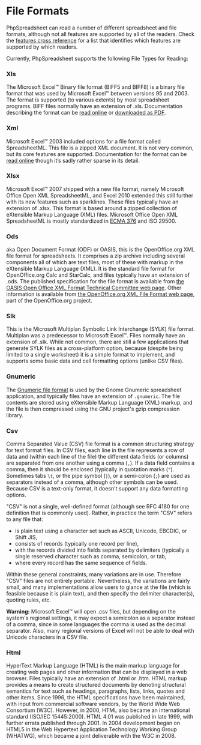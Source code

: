 # File Formats

PhpSpreadsheet can read a number of different spreadsheet and file
formats, although not all features are supported by all of the readers.
Check the [features cross
reference](../references/features-cross-reference.md) for a list that
identifies which features are supported by which readers.

Currently, PhpSpreadsheet supports the following File Types for Reading:

### Xls

The Microsoft Excel™ Binary file format (BIFF5 and BIFF8) is a binary
file format that was used by Microsoft Excel™ between versions 95 and 2003.
The format is supported (to various extents) by most spreadsheet
programs. BIFF files normally have an extension of .xls. Documentation
describing the format can be [read online](https://msdn.microsoft.com/en-us/library/cc313154(v=office.12).aspx)
or [downloaded as PDF](https://download.microsoft.com/download/2/4/8/24862317-78F0-4C4B-B355-C7B2C1D997DB/%5BMS-XLS%5D.pdf).

### Xml

Microsoft Excel™ 2003 included options for a file format called
SpreadsheetML. This file is a zipped XML document. It is not very
common, but its core features are supported. Documentation for the
format can be [read online](https://msdn.microsoft.com/en-us/library/aa140066(office.10).aspx)
though it’s sadly rather sparse in its detail.

### Xlsx

Microsoft Excel™ 2007 shipped with a new file format, namely Microsoft
Office Open XML SpreadsheetML, and Excel 2010 extended this still
further with its new features such as sparklines. These files typically
have an extension of .xlsx. This format is based around a zipped
collection of eXtensible Markup Language (XML) files. Microsoft Office
Open XML SpreadsheetML is mostly standardized in [ECMA 376](https://www.ecma-international.org/news/TC45_current_work/TC45_available_docs.htm)
and ISO 29500.

### Ods

aka Open Document Format (ODF) or OASIS, this is the OpenOffice.org XML
file format for spreadsheets. It comprises a zip archive including
several components all of which are text files, most of these with
markup in the eXtensible Markup Language (XML). It is the standard file
format for OpenOffice.org Calc and StarCalc, and files typically have an
extension of .ods. The published specification for the file format is
available from [the OASIS Open Office XML Format Technical Committee web
page](https://www.oasis-open.org/committees/tc_home.php?wg_abbrev=office).
Other information is available from [the OpenOffice.org XML File Format
web page](https://www.openoffice.org/xml/), part of the
OpenOffice.org project.

### Slk

This is the Microsoft Multiplan Symbolic Link Interchange (SYLK) file
format. Multiplan was a predecessor to Microsoft Excel™. Files normally
have an extension of .slk. While not common, there are still a few
applications that generate SYLK files as a cross-platform option,
because (despite being limited to a single worksheet) it is a simple
format to implement, and supports some basic data and cell formatting
options (unlike CSV files).

### Gnumeric

The [Gnumeric file format](https://help.gnome.org/users/gnumeric/stable/sect-file-formats.html.en#file-format-gnumeric)
is used by the Gnome Gnumeric spreadsheet
application, and typically files have an extension of `.gnumeric`. The
file contents are stored using eXtensible Markup Language (XML) markup,
and the file is then compressed using the GNU project's gzip compression
library.

### Csv

Comma Separated Value (CSV) file format is a common structuring strategy
for text format files. In CSV files, each line in the file represents a
row of data and (within each line of the file) the different data fields
(or columns) are separated from one another using a comma (`,`). If a
data field contains a comma, then it should be enclosed (typically in
quotation marks (`"`). Sometimes tabs `\t`, or the pipe symbol (`|`), or a
semi-colon (`;`) are used as separators instead of a comma, although
other symbols can be used. Because CSV is a text-only format, it doesn't
support any data formatting options.

"CSV" is not a single, well-defined format (although see RFC 4180 for
one definition that is commonly used). Rather, in practice the term
"CSV" refers to any file that:

-   is plain text using a character set such as ASCII, Unicode, EBCDIC,
    or Shift JIS,
-   consists of records (typically one record per line),
-   with the records divided into fields separated by delimiters
    (typically a single reserved character such as comma, semicolon, or
    tab,
-   where every record has the same sequence of fields.

Within these general constraints, many variations are in use. Therefore
"CSV" files are not entirely portable. Nevertheless, the variations are
fairly small, and many implementations allow users to glance at the file
(which is feasible because it is plain text), and then specify the
delimiter character(s), quoting rules, etc.

**Warning:** Microsoft Excel™ will open .csv files, but depending on the
system's regional settings, it may expect a semicolon as a separator
instead of a comma, since in some languages the comma is used as the
decimal separator. Also, many regional versions of Excel will not be
able to deal with Unicode characters in a CSV file.

### Html

HyperText Markup Language (HTML) is the main markup language for
creating web pages and other information that can be displayed in a web
browser. Files typically have an extension of .html or .htm. HTML markup
provides a means to create structured documents by denoting structural
semantics for text such as headings, paragraphs, lists, links, quotes
and other items. Since 1996, the HTML specifications have been
maintained, with input from commercial software vendors, by the World
Wide Web Consortium (W3C). However, in 2000, HTML also became an
international standard (ISO/IEC 15445:2000). HTML 4.01 was published in
late 1999, with further errata published through 2001. In 2004
development began on HTML5 in the Web Hypertext Application Technology
Working Group (WHATWG), which became a joint deliverable with the W3C in
2008.
